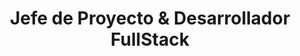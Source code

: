 ---
draft: false
name: "Adrián Romero Flores"
title: "Jefe de Proyecto & Desarrollador FullStack"
avatar: {
    src: "https://images.unsplash.com/photo-1535713875002-d1d0cf377fde?&fit=crop&w=280",
    alt: "Adrián Romero Flores"
}
publishDate: "2024-02-20 21:50"
---